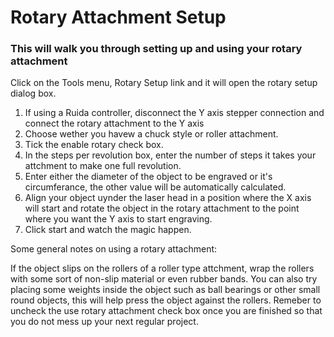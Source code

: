 
# Rotary Attachment Setup

### This will walk you through setting up and using your rotary attachment

Click on the Tools menu, Rotary Setup link and it will open the rotary setup dialog box.

1. If using a Ruida controller, disconnect the Y axis stepper connection and connect the rotary attachment to the Y axis
2. Choose wether you havew a chuck style or roller attachment.
3. Tick the enable rotary check box.
4. In the steps per revolution box, enter the number of steps it takes your attchment to make one full revolution.
5. Enter either the diameter of the object to be engraved or it's circumferance, the other value will be automatically calculated.
6. Align your object uynder the laser head in a position where the X axis will start and rotate the object in the rotary attachment to the point where you want the Y axis to start engraving.
7. Click start and watch the magic happen.

Some general notes on using a rotary attachment:

If the object slips on the rollers of a roller type attchment, wrap the rollers with some sort of non-slip material or even rubber bands.
You can also try placing some weights inside the object such as ball bearings or other small round objects, this will help press the object against the rollers.
Remeber to uncheck the use rotary attachment check box once you are finished so that you do not mess up your next regular project.
